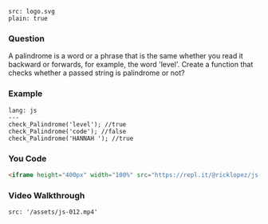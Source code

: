 ```image
src: logo.svg
plain: true
```
### Question
A palindrome is a word or a phrase that is the same whether you read it backward or forwards, for example, the word 'level'. Create a function that checks whether a passed string is palindrome or not?


### Example
```code
lang: js
---
check_Palindrome('level'); //true
check_Palindrome('code'); //false
check_Palindrome('HANNAH '); //true

```
### You Code
```html
<iframe height="400px" width="100%" src="https://repl.it/@ricklopez/js-exercise-12?lite=true" scrolling="no" frameborder="no" allowtransparency="true" allowfullscreen="true" sandbox="allow-forms allow-pointer-lock allow-popups allow-same-origin allow-scripts allow-modals"></iframe>
```
### Video Walkthrough
```video
src: '/assets/js-012.mp4'
```